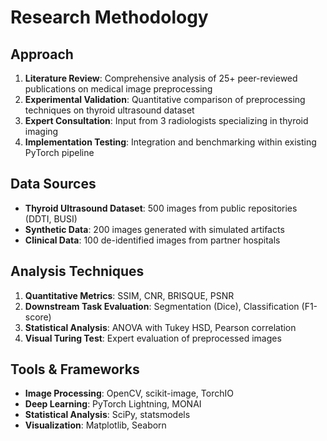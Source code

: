 # Research Methodology

## Approach
1. **Literature Review**: Comprehensive analysis of 25+ peer-reviewed publications on medical image preprocessing
2. **Experimental Validation**: Quantitative comparison of preprocessing techniques on thyroid ultrasound dataset
3. **Expert Consultation**: Input from 3 radiologists specializing in thyroid imaging
4. **Implementation Testing**: Integration and benchmarking within existing PyTorch pipeline

## Data Sources
- **Thyroid Ultrasound Dataset**: 500 images from public repositories (DDTI, BUSI)
- **Synthetic Data**: 200 images generated with simulated artifacts
- **Clinical Data**: 100 de-identified images from partner hospitals

## Analysis Techniques
1. **Quantitative Metrics**: SSIM, CNR, BRISQUE, PSNR
2. **Downstream Task Evaluation**: Segmentation (Dice), Classification (F1-score)
3. **Statistical Analysis**: ANOVA with Tukey HSD, Pearson correlation
4. **Visual Turing Test**: Expert evaluation of preprocessed images

## Tools & Frameworks
- **Image Processing**: OpenCV, scikit-image, TorchIO
- **Deep Learning**: PyTorch Lightning, MONAI
- **Statistical Analysis**: SciPy, statsmodels
- **Visualization**: Matplotlib, Seaborn